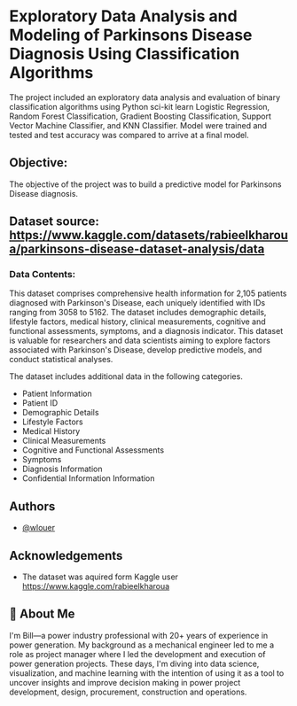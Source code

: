 # Exploratory Data Analysis and Modeling of Parkinsons Disease Diagnosis Using Classification Algorithms 

The project included an exploratory data analysis and evaluation of binary classification algorithms using Python sci-kit learn Logistic Regression, Random Forest Classification, Gradient Boosting Classification, Support Vector Machine Classifier, and KNN Classifier.  Model were trained and tested and test accuracy was compared to arrive at a final model.   

## Objective:
The objective of the project was to build a predictive model for Parkinsons Disease diagnosis.  

## Dataset source:  https://www.kaggle.com/datasets/rabieelkharoua/parkinsons-disease-dataset-analysis/data

### Data Contents:
This dataset comprises comprehensive health information for 2,105 patients diagnosed with Parkinson's Disease, each uniquely identified with IDs ranging from 3058 to 5162. The dataset includes demographic details, lifestyle factors, medical history, clinical measurements, cognitive and functional assessments, symptoms, and a diagnosis indicator. This dataset is valuable for researchers and data scientists aiming to explore factors associated with Parkinson's Disease, develop predictive models, and conduct statistical analyses.

The dataset includes additional data in the following categories.</p> 

-  Patient Information
-  Patient ID
-  Demographic Details
-  Lifestyle Factors
-  Medical History
-  Clinical Measurements
-  Cognitive and Functional Assessments
-  Symptoms
-  Diagnosis Information
-  Confidential Information
 Information
  





## Authors

- [@wlouer](https://www.github.com/wlouer)


## Acknowledgements

 - The dataset was aquired form Kaggle user https://www.kaggle.com/rabieelkharoua

 

## 🚀 About Me
I'm Bill—a power industry professional with 20+ years of experience in power generation. My background as a mechanical engineer led to me a role as project manager where I led the development and execution of power generation projects. These days, I'm diving into data science, visualization, and machine learning with the intention of using it as a tool to uncover insights and improve decision making in power project development, design, procurement, construction and operations.

